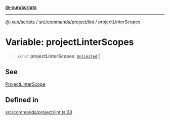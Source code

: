 [**@-xun/scripts**](../../../../../README.md)

***

[@-xun/scripts](../../../../../README.md) / [src/commands/project/lint](../README.md) / projectLinterScopes

# Variable: projectLinterScopes

> `const` **projectLinterScopes**: [`Unlimited`](../../../../configure/enumerations/UnlimitedGlobalScope.md#unlimited)[]

## See

[ProjectLinterScope](../../../../configure/enumerations/UnlimitedGlobalScope.md)

## Defined in

[src/commands/project/lint.ts:28](https://github.com/Xunnamius/xscripts/blob/28c221bb8a859e69003ba2447e3f5763dc92a0ec/src/commands/project/lint.ts#L28)
